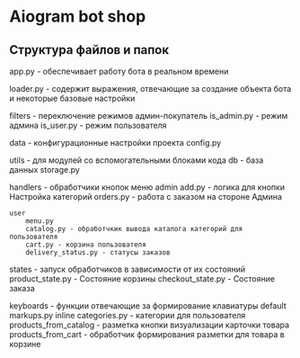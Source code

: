 # Aiogram bot shop

## Структура файлов и папок
app.py - обеспечивает работу бота в реальном времени

loader.py - содержит выражения, отвечающие за создание объекта бота и некоторые базовые настройки

filters - переключение режимов админ-покупатель
    is_admin.py - режим админа
    is_user.py - режим пользователя

data - конфигурационные настройки проекта
    config.py

utils - для модулей со вспомогательными блоками кода
    db - база данных
        storage.py

handlers - обработчики кнопок меню
    admin
        add.py - логика для кнопки Настройка категорий
        orders.py - работа с заказом на стороне Админа

    user
        menu.py
        catalog.py - обработчкик вывода каталога категорий для пользователя
        cart.py - корзина пользователя
        delivery_status.py - статусы заказов

states - запуск обработчиков в зависимости от их состояний
    product_state.py - Состояние корзины
    checkout_state.py - Состояние заказа

keyboards - функции отвечающие за формирование клавиатуры
    default
        markups.py
    inline
        categories.py - категории для пользователя
        products_from_catalog - разметка кнопки визуализации карточки товара
        products_from_cart - обработчик формирования разметки для товара в корзине